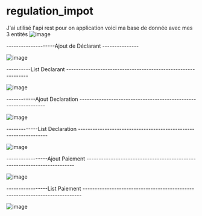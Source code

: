 # regulation_impot
J'ai utilisé l'api rest pour on application
voici ma base de donnée avec mes 3 entités
![image](https://github.com/diakhoumpa/regulation_impot/assets/105163720/de7bfc03-7615-4be0-b536-dfe633ad187e)

--------------------Ajout de Déclarant ---------------

![image](https://github.com/diakhoumpa/regulation_impot/assets/105163720/c9fa625f-fd6c-4511-b112-ccdd122887e9)


----------List Declarant --------------------------------------------------------------

![image](https://github.com/diakhoumpa/regulation_impot/assets/105163720/6a23194d-d22a-47b5-b46e-c53648d1056a)

------------Ajout Declaration ----------------------------------------------------------------

![image](https://github.com/diakhoumpa/regulation_impot/assets/105163720/34e1c128-9b2e-4b41-ba8b-bf3e9e9753b8)

-------------List Declaration -----------------------------------------------------------------

![image](https://github.com/diakhoumpa/regulation_impot/assets/105163720/a86d33cb-7877-4546-8fd7-95877caef978)

-----------------Ajout Paiement -------------------------------------------------------------------------

![image](https://github.com/diakhoumpa/regulation_impot/assets/105163720/cc7c2048-8602-4262-bafd-45c1534fb834)


-----------------List Paiement -----------------------------------------------------------------------------

![image](https://github.com/diakhoumpa/regulation_impot/assets/105163720/74df78db-8b7e-440a-8137-1a887c347674)







